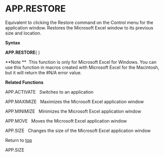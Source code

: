 APP.RESTORE
===========

Equivalent to clicking the Restore command on the Control menu for the
application window. Restores the Microsoft Excel window to its previous
size and location.

**Syntax**

**APP.RESTORE**( )

**Note **  This function is only for Microsoft Excel for Windows. You
can use this function in macros created with Microsoft Excel for the
Macintosh, but it will return the \#N/A error value.

**Related Functions**

APP.ACTIVATE   Switches to an application

APP.MAXIMIZE   Maximizes the Microsoft Excel application window

APP.MINIMIZE   Minimizes the Microsoft Excel application window

APP.MOVE   Moves the Microsoft Excel application window

APP.SIZE   Changes the size of the Microsoft Excel application window

Return to [top](#A)

APP.SIZE
